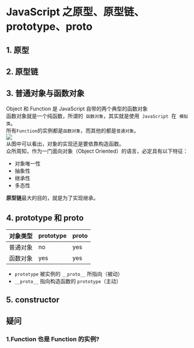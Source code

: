 # JavaScript 之原型、原型链、prototype、**proto**

## 1. 原型

## 2. 原型链

## 3. 普通对象与函数对象

Object 和 Function 是 JavaScript 自带的两个典型的函数对象<br />函数对象就是一个纯函数，所谓的  `函数对象`，其实就是使用  `JavaScript`  在  `模拟类`。<br />所有`Function`的实例都是`函数对象`，而其他的都是`普通对象`。<br />![](https://cdn.nlark.com/yuque/0/2020/webp/553597/1582442601252-59e17442-707c-42ac-8585-466b6ec5727c.webp#align=left&display=inline&height=390&originHeight=390&originWidth=1280&size=0&status=done&style=none&width=1280)<br />从图中可以看出，对象的实现还是要依靠构造函数。<br />众所周知，作为一门面向对象（Object Oriented）的语言，必定具有以下特征：

- 对象唯一性
- 抽象性
- 继承性
- 多态性

**原型链**最大的目的，就是为了实现继承。

## 4. prototype 和 **proto**

| 对象类型 | prototype | ****proto**** |
| -------- | --------- | ------------- |
| 普通对象 | no        | yes           |
| 函数对象 | yes       | yes           |

- `prototype` 被实例的 `__proto__` 所指向（被动）
- `__proto__` 指向构造函数的 `prototype`（主动）

## 5. constructor

## 疑问

### 1.Function 也是 Function 的实例?
